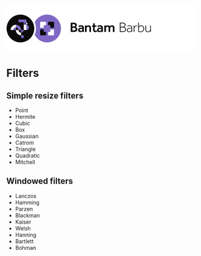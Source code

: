 ![Barbu](../barbu.png)

# Filters

## Simple resize filters

- Point
- Hermite
- Cubic
- Box
- Gaussian
- Catrom
- Triangle
- Quadratic
- Mitchell

## Windowed filters

- Lanczos
- Hamming
- Parzen
- Blackman
- Kaiser
- Welsh
- Hanning
- Bartlett
- Bohman
